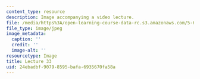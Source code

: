 ```yaml
---
content_type: resource
description: Image accompanying a video lecture.
file: /media/https%3A/open-learning-course-data-rc.s3.amazonaws.com/5-60-thermodynamics-kinetics-spring-2008/24ebadbf90798595bafa6935670fa58a_lec33_th.jpg
file_type: image/jpeg
image_metadata:
  caption: ''
  credit: ''
  image-alt: ''
resourcetype: Image
title: Lecture 33
uid: 24ebadbf-9079-8595-bafa-6935670fa58a
---
```

